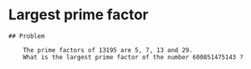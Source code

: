 # Largest prime factor

    ## Problem

        The prime factors of 13195 are 5, 7, 13 and 29.
        What is the largest prime factor of the number 600851475143 ?
